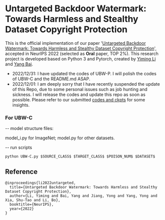 # Untargeted Backdoor Watermark: Towards Harmless and Stealthy Dataset Copyright Protection

This is the official implementation of our paper '[Untargeted Backdoor Watermark: Towards Harmless and Stealthy Dataset Copyright Protection](http://liyiming.tech/publications/)', accepted in NeurIPS 2022 (selected as **Oral** paper, TOP 2%). This research project is developed based on Python 3 and Pytorch, created by [Yiming Li](http://liyiming.tech/) and [Yang Bai](https://scholar.google.com.sg/citations?user=wBH_Q1gAAAAJ&hl=zh-CN).

- 2022/12/31: I have updated the codes of UBW-P. I will polish the codes of UBW-C and the README.md ASAP.
- 2022/12/01: I am deeply sorry that I have recently suspended the update of this Repo, due to some personal issues such as job hunting and sickness. I will release the codes and update this repo as soon as possible. Please refer to our submitted [codes and ckpts](https://www.dropbox.com/sh/djm0zehxwrwxbae/AAB6E19WFkVY9RwtHxv2Enfba?dl=0) for some insights.


### For UBW-C
-- model structure files:

model_i.py for ImageNet; 
model.py for other datasets.

-- run scripts
```
python UBW-C.py $SOURCE_CLASS$ $TARGET_CLASS$ $POISON_NUM$ $DATASET$ 
```

## Reference
```
@inproceedings{li2022untargeted,
  title={Untargeted Backdoor Watermark: Towards Harmless and Stealthy Dataset Copyright Protection},
  author={Li, Yiming and Bai, Yang and Jiang, Yong and Yang, Yong and Xia, Shu-Tao and Li, Bo},
  booktitle={NeurIPS},
  year={2022}
}
```
